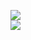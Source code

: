 [![](https://img.shields.io/badge/Made%20With-Github%20Spray-lightgrey.svg?style=for-the-badge&logo=github)](https://github.com/Annihil/github-spray#22025)  
[![](https://i.imgur.com/2DrTn0Z.gif)](https://github.com/Annihil/github-spray)